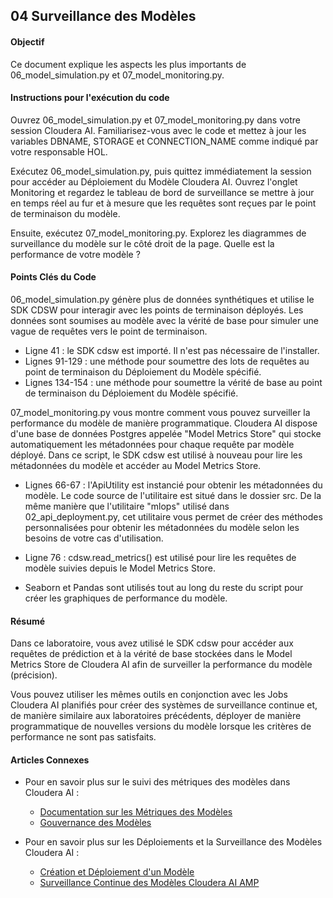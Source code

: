 ## 04 Surveillance des Modèles

#### Objectif

Ce document explique les aspects les plus importants de 06_model_simulation.py et 07_model_monitoring.py.

#### Instructions pour l'exécution du code

Ouvrez 06_model_simulation.py et 07_model_monitoring.py dans votre session Cloudera AI. Familiarisez-vous avec le code et mettez à jour les variables DBNAME, STORAGE et CONNECTION_NAME comme indiqué par votre responsable HOL.

Exécutez 06_model_simulation.py, puis quittez immédiatement la session pour accéder au Déploiement du Modèle Cloudera AI. Ouvrez l'onglet Monitoring et regardez le tableau de bord de surveillance se mettre à jour en temps réel au fur et à mesure que les requêtes sont reçues par le point de terminaison du modèle.

Ensuite, exécutez 07_model_monitoring.py. Explorez les diagrammes de surveillance du modèle sur le côté droit de la page. Quelle est la performance de votre modèle ?

#### Points Clés du Code

06_model_simulation.py génère plus de données synthétiques et utilise le SDK CDSW pour interagir avec les points de terminaison déployés. Les données sont soumises au modèle avec la vérité de base pour simuler une vague de requêtes vers le point de terminaison.

* Ligne 41 : le SDK cdsw est importé. Il n'est pas nécessaire de l'installer.
* Lignes 91-129 : une méthode pour soumettre des lots de requêtes au point de terminaison du Déploiement du Modèle spécifié.
* Lignes 134-154 : une méthode pour soumettre la vérité de base au point de terminaison du Déploiement du Modèle spécifié.

07_model_monitoring.py vous montre comment vous pouvez surveiller la performance du modèle de manière programmatique. Cloudera AI dispose d'une base de données Postgres appelée "Model Metrics Store" qui stocke automatiquement les métadonnées pour chaque requête par modèle déployé. Dans ce script, le SDK cdsw est utilisé à nouveau pour lire les métadonnées du modèle et accéder au Model Metrics Store.

* Lignes 66-67 : l'ApiUtility est instancié pour obtenir les métadonnées du modèle. Le code source de l'utilitaire est situé dans le dossier src. De la même manière que l'utilitaire "mlops" utilisé dans 02_api_deployment.py, cet utilitaire vous permet de créer des méthodes personnalisées pour obtenir les métadonnées du modèle selon les besoins de votre cas d'utilisation.

* Ligne 76 : cdsw.read_metrics() est utilisé pour lire les requêtes de modèle suivies depuis le Model Metrics Store.

* Seaborn et Pandas sont utilisés tout au long du reste du script pour créer les graphiques de performance du modèle.

#### Résumé

Dans ce laboratoire, vous avez utilisé le SDK cdsw pour accéder aux requêtes de prédiction et à la vérité de base stockées dans le Model Metrics Store de Cloudera AI afin de surveiller la performance du modèle (précision).

Vous pouvez utiliser les mêmes outils en conjonction avec les Jobs Cloudera AI planifiés pour créer des systèmes de surveillance continue et, de manière similaire aux laboratoires précédents, déployer de manière programmatique de nouvelles versions du modèle lorsque les critères de performance ne sont pas satisfaits.

#### Articles Connexes

* Pour en savoir plus sur le suivi des métriques des modèles dans Cloudera AI :
  * [Documentation sur les Métriques des Modèles](https://docs.cloudera.com/machine-learning/cloud/model-metrics/topics/ml-enabling-model-metrics.html)
  * [Gouvernance des Modèles](https://docs.cloudera.com/machine-learning/cloud/model-governance/topics/ml-enabling-model-governance.html)

* Pour en savoir plus sur les Déploiements et la Surveillance des Modèles Cloudera AI :
  * [Création et Déploiement d'un Modèle](https://docs.cloudera.com/machine-learning/cloud/models/topics/ml-creating-and-deploying-a-model.html)
  * [Surveillance Continue des Modèles Cloudera AI AMP](https://github.com/cloudera/CML_AMP_Continuous_Model_Monitoring)

